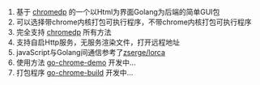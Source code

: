 1. 基于 [chromedp](https://github.com/chromedp/chromedp) 的一个以Html为界面Golang为后端的简单GUI包
2. 可以选择带chrome内核打包可执行程序，不带chrome内核打包可执行程序
3. 完全支持 [chromedp](https://github.com/chromedp/chromedp) 所有方法
4. 支持自启Http服务，无服务渲染文件，打开远程地址
5. javaScript与Golang间通信参考了[zserge/lorca](https://github.com/zserge/lorca)
6. 使用方法 [go-chrome-demo](https://github.com/mygithub-hang/go-chrome-demo) 开发中...
7. 打包程序 [go-chrome-build](https://github.com/mygithub-hang/go-chrome-build) 开发中...
